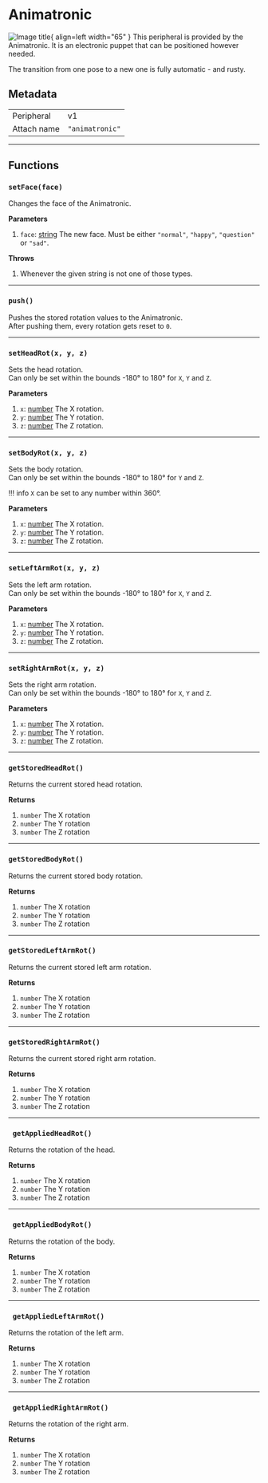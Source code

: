 # Animatronic

![Image title](../assets/images/peripherals/animatronic_block.png){ align=left width="65" }
This peripheral is provided by the Animatronic. It is an electronic puppet that can be positioned however needed.

The transition from one pose to a new one is fully automatic - and rusty.

## Metadata

| | |
|-|-|
| Peripheral | v1 |
| Attach name | `"animatronic"` |

---

## Functions

### `setFace(face)`
Changes the face of the Animatronic.

**Parameters**

 1. `face`: [string](https://www.lua.org/manual/5.1/manual.html#5.4) The new face. Must be either `"normal"`, `"happy"`, `"question"` or `"sad"`.

**Throws**

 1. Whenever the given string is not one of those types.

---

### `push()`
Pushes the stored rotation values to the Animatronic.  
After pushing them, every rotation gets reset to `0`.

---

### `setHeadRot(x, y, z)`
Sets the head rotation.  
Can only be set within the bounds -180° to 180° for `X`, `Y` and `Z`.

**Parameters**

 1. `x`: [number](https://www.lua.org/manual/5.1/manual.html#2.2) The X rotation.
 2. `y`: [number](https://www.lua.org/manual/5.1/manual.html#2.2) The Y rotation.
 3. `z`: [number](https://www.lua.org/manual/5.1/manual.html#2.2) The Z rotation.

---

### `setBodyRot(x, y, z)`
Sets the body rotation.  
Can only be set within the bounds -180° to 180° for `Y` and `Z`.

!!! info
    `X` can be set to any number within 360°.

**Parameters**

 1. `x`: [number](https://www.lua.org/manual/5.1/manual.html#2.2) The X rotation.
 2. `y`: [number](https://www.lua.org/manual/5.1/manual.html#2.2) The Y rotation.
 3. `z`: [number](https://www.lua.org/manual/5.1/manual.html#2.2) The Z rotation.

---

### `setLeftArmRot(x, y, z)`
Sets the left arm rotation.  
Can only be set within the bounds -180° to 180° for `X`, `Y` and `Z`.

**Parameters**

 1. `x`: [number](https://www.lua.org/manual/5.1/manual.html#2.2) The X rotation.
 2. `y`: [number](https://www.lua.org/manual/5.1/manual.html#2.2) The Y rotation.
 3. `z`: [number](https://www.lua.org/manual/5.1/manual.html#2.2) The Z rotation.

---

### `setRightArmRot(x, y, z)`
Sets the right arm rotation.  
Can only be set within the bounds -180° to 180° for `X`, `Y` and `Z`.

**Parameters**

 1. `x`: [number](https://www.lua.org/manual/5.1/manual.html#2.2) The X rotation.
 2. `y`: [number](https://www.lua.org/manual/5.1/manual.html#2.2) The Y rotation.
 3. `z`: [number](https://www.lua.org/manual/5.1/manual.html#2.2) The Z rotation.

---

### `getStoredHeadRot()`
Returns the current stored head rotation.

**Returns**
 1. `number` The X rotation
 2. `number` The Y rotation
 3. `number` The Z rotation

---

### `getStoredBodyRot()`
Returns the current stored body rotation.

**Returns**
 1. `number` The X rotation
 2. `number` The Y rotation
 3. `number` The Z rotation

---

### `getStoredLeftArmRot()`
Returns the current stored left arm rotation.

**Returns**
 1. `number` The X rotation
 2. `number` The Y rotation
 3. `number` The Z rotation

---

### `getStoredRightArmRot()`
Returns the current stored right arm rotation.

**Returns**
 1. `number` The X rotation
 2. `number` The Y rotation
 3. `number` The Z rotation

---

### ` getAppliedHeadRot()`
Returns the rotation of the head.

**Returns**
 1. `number` The X rotation
 2. `number` The Y rotation
 3. `number` The Z rotation

---

### ` getAppliedBodyRot()`
Returns the rotation of the body.

**Returns**
 1. `number` The X rotation
 2. `number` The Y rotation
 3. `number` The Z rotation

---

### ` getAppliedLeftArmRot()`
Returns the rotation of the left arm.

**Returns**
 1. `number` The X rotation
 2. `number` The Y rotation
 3. `number` The Z rotation

---

### ` getAppliedRightArmRot()`
Returns the rotation of the right arm.

**Returns**
 1. `number` The X rotation
 2. `number` The Y rotation
 3. `number` The Z rotation